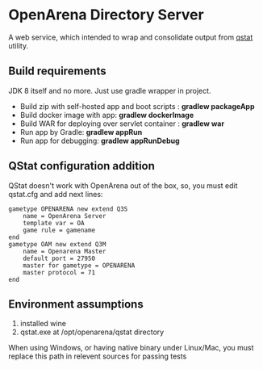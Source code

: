 # OpenArena Directory Server
A web service, which intended to wrap and consolidate output from [qstat](https://sourceforge.net/projects/qstat/) utility.
## Build requirements
JDK 8 itself and no more. Just use gradle wrapper in project.

- Build zip with self-hosted app and boot scripts :  **gradlew packageApp**
- Build docker image with app:  **gradlew dockerImage**
- Build WAR for deploying over servlet container :  **gradlew war**
- Run app by Gradle:  **gradlew appRun**
- Run app for debugging:  **gradlew appRunDebug**

## QStat configuration addition
QStat doesn't work with OpenArena out of the box, so, you must edit qstat.cfg and add next lines:

```
gametype OPENARENA new extend Q3S
    name = OpenArena Server
    template var = OA
    game rule = gamename
end
gametype OAM new extend Q3M
    name = Openarena Master
    default port = 27950
    master for gametype = OPENARENA
    master protocol = 71
end
```

## Environment assumptions
1. installed wine
2. qstat.exe at /opt/openarena/qstat directory

When using Windows, or having native binary under Linux/Mac, you must replace this path in relevent sources for passing tests